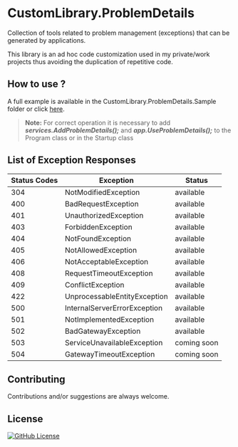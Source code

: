 # CustomLibrary.ProblemDetails

Collection of tools related to problem management (exceptions) that can be generated by applications.

This library is an ad hoc code customization used in my private/work projects thus avoiding the duplication of repetitive code.

## How to use ?

A full example is available in the CustomLibrary.ProblemDetails.Sample folder or click [here](https://github.com/AngeloDotNet/CustomLibrary.ProblemDetails/blob/main/src/CustomLibrary.ProblemDetails.Sample).

>**Note:** For correct operation it is necessary to add ***services.AddProblemDetails();*** and ***app.UseProblemDetails();*** to the Program class or in the Startup class

## List of Exception Responses

| Status Codes | Exception | Status |
| --- | --- | --- |
| 304 | NotModifiedException | available |
| 400 | BadRequestException | available |
| 401 | UnauthorizedException | available |
| 403 | ForbiddenException | available |
| 404 | NotFoundException | available |
| 405 | NotAllowedException | available |
| 406 | NotAcceptableException | available |
| 408 | RequestTimeoutException | available |
| 409 | ConflictException | available |
| 422 | UnprocessableEntityException | available |
| 500 | InternalServerErrorException | available |
| 501 | NotImplementedException | available |
| 502 | BadGatewayException | available |
| 503 | ServiceUnavailableException | coming soon |
| 504 | GatewayTimeoutException | coming soon |

## Contributing

Contributions and/or suggestions are always welcome.

## License

[![GitHub License](https://img.shields.io/github/license/AngeloDotNet/CustomLibrary.ProblemDetails?style=for-the-badge)](https://github.com/AngeloDotNet/CustomLibrary.ProblemDetails/blob/main/LICENSE)

